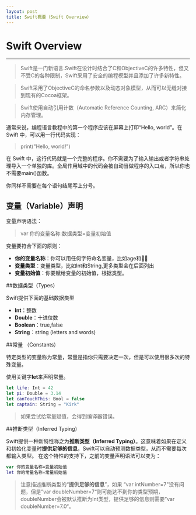 ```yaml
---
layout: post
title: Swift概要（Swift Overview）
---
```


# Swift Overview
---
> Swift是一门新语言.Swift在设计时结合了C和ObjectiveC的许多特性，但又不受C的各种限制，Swift采用了安全的编程模型并且添加了许多新特性。

<!-- -->
> Swift采用了ObjectiveC的命名参数以及动态对象模型，从而可以无缝对接到现有的Cocoa框架。

<!-- -->
> Swift使用自动引用计数（Automatic Reference Counting, ARC）来简化内存管理。

<!--开头 -->
通常来说，编程语言教程中的第一个程序应该在屏幕上打印“Hello, world”。在 Swift 中，可以用一行代码实现：

>print("Hello, world!")

在 Swift 中，这行代码就是一个完整的程序。你不需要为了输入输出或者字符串处理导入一个单独的库。全局作用域中的代码会被自动当做程序的入口点，所以你也不需要main()函数。

你同样不需要在每个语句结尾写上分号。

## 变量（Variable）声明

变量声明语法：
>var 你的变量名称:数据类型=变量初始值

变量要符合下面的原则：

- **你的变量名称**：你可以用任何字符命名变量，比如age和🐶🐱
- **变量类型**：变量类型，比如Int和String,更多类型会在后面列出
- **变量初始值**：你要赋给变量的初始值，根据类型。

##数据类型（Types）

Swift提供下面的基础数据类型

- **Int**：整数
- **Double**：十进位数
- **Boolean**：true,false
- **String**：string (letters and words)

##常量 （Constants）

特定类型的变量称为常量，常量是指你只需要决定一次，但是可以使用很多次的特殊变量。

使用关键字**let**来声明常量。

```swift
let life: Int = 42
let pi: Double = 3.14
let canTouchThis: Bool = false
let captain: String = "Kirk"
```

>如果尝试给常量赋值，会得到编译器错误。

##推断类型（Inferred Typing）

Swift提供一种新特性称之为**推断类型（Inferred Typing）**。这意味着如果在定义和初始化变量时**提供足够的信息**，Swift可以自动预测数据类型，从而不需要每次都输入类型。
在这个特性的支持下，之前的变量声明语法可以变为：
```swift
var 你的变量名称=变量初始值
let 你的常量名称=常量初始值
```
>注意描述推断类型的“**提供足够的信息**”，如果 “var intNumber=7"没有问题，但是”var doubleNumber=7“则可能达不到你的类型预期，doubleNumber会被默认推断为Int类型，提供足够的信息则需要”var doubleNumber=7.0“。


